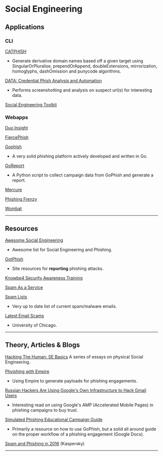 # Social Engineering

## Applications

### CLI

[CATPHISH](https://github.com/ring0lab/catphish)

- Generate derivative domain names based off a given target using SingularOrPluralise, prependOrAppend, doubleExtensions, mirrorization, homoglyphs, dashOmission and punycode algorithms.

[DATA: Credential Phish Analysis and Automation](https://github.com/hadojae/DATA)

- Performs screenshotting and analysis on suspect url(s) for interesting data.

[Social Engineering Toolkit](https://github.com/trustedsec/social-engineer-toolkit)

### Webapps

[Duo Insight](https://duo.com/resources/duo-insight)

[FiercePhish](https://github.com/Raikia/FiercePhish)

[Gophish](https://getgophish.com/)

- A very solid phishing platform actively developed and written in Go.

[GoReport](https://github.com/chrismaddalena/GoReport)

- A Python script to collect campaign data from GoPhish and generate a report.

[Mercure](https://github.com/synhack/mercure)

[Phishing Frenzy](https://phishingfrenzy.com)

[Wombat](https://www.wombatsecurity.com)

---

## Resources

[Awesome Social Engineering](https://github.com/v2-dev/awesome-social-engineering)

- Awesome list for Social Engineering and Phishing.

[GotPhish](https://gotphish.com)

- Site resources for **reporting** phishing attacks.

[Knowbe4 Security Awareness Training](https://www.knowbe4.com/)

[Spam As a Service](https://www.reddit.com/r/sysadmin/comments/5rfk4h/anyone_use_spam_as_a_service_for_training_purposes/)

[Spam Lists](https://techhelplist.com/spam-list)

- Very up to date list of current spam/malware emails.

[Latest Email Scams](https://itservices.uchicago.edu/email-scams/rss.xml)

- University of Chicago.

---

## Theory, Articles & Blogs

[Hacking The Human: SE Basics](http://sten0.ghost.io/2016/08/17/se-foundations-series/) A series of essays on physical Social Engineering.

[Phyishing with Empire](https://enigma0x3.net/2016/03/15/phishing-with-empire/)

- Using Empire to generate payloads for phishing engagements.

[Russian Hackers Are Using Google's Own Infrastructure to Hack Gmail Users](https://motherboard.vice.com/en_us/article/russian-hackers-are-using-googles-own-infrastructure-to-hack-gmail-users)

- Interesting read on using Google's AMP (Accelerated Mobile Pages) in phishing campaigns to buy trust.

[Simulated Phishing Educational Campaign Guide](https://drive.google.com/file/d/0B46F8RQcMmXUZzNFYkNPWDVIY3c/view)

- Primarily a resource on how to use GoPhish, but a solid all around guide on the proper workflow of a phishing engagement (Google Docs).

[Spam and Phishing in 2016](https://securelist.com/analysis/kaspersky-security-bulletin/77483/kaspersky-security-bulletin-spam-and-phishing-in-2016/) (Kaspersky)

---
